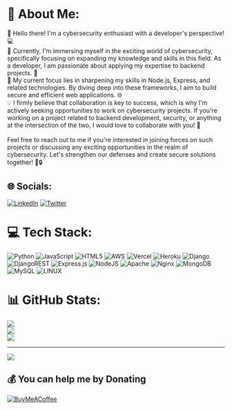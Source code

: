 # 💫 About Me:
👋 Hello there! I'm a cybersecurity enthusiast with a developer's perspective! 💻<br>🌱 Currently, I'm immersing myself in the exciting world of cybersecurity, specifically focusing on expanding my knowledge and skills in this field. As a developer, I am passionate about applying my expertise to backend projects. 🚀<br>🔧 My current focus lies in sharpening my skills in Node.js, Express, and related technologies. By diving deep into these frameworks, I aim to build secure and efficient web applications. 🌐<br>💡 I firmly believe that collaboration is key to success, which is why I'm actively seeking opportunities to work on cybersecurity projects. If you're working on a project related to backend development, security, or anything at the intersection of the two, I would love to collaborate with you! 🤝<br><br>Feel free to reach out to me if you're interested in joining forces on such projects or discussing any exciting opportunities in the realm of cybersecurity. Let's strengthen our defenses and create secure solutions together! 💪🔒

## 🌐 Socials:
[![LinkedIn](https://img.shields.io/badge/LinkedIn-%230077B5.svg?logo=linkedin&logoColor=white)](https://linkedin.com/in/alviiin) [![Twitter](https://img.shields.io/badge/Twitter-%231DA1F2.svg?logo=Twitter&logoColor=white)](https://twitter.com/_cyberbishop_) 

# 💻 Tech Stack:
![Python](https://img.shields.io/badge/python-3670A0?style=for-the-badge&logo=python&logoColor=ffdd54) ![JavaScript](https://img.shields.io/badge/javascript-%23323330.svg?style=for-the-badge&logo=javascript&logoColor=%23F7DF1E) ![HTML5](https://img.shields.io/badge/html5-%23E34F26.svg?style=for-the-badge&logo=html5&logoColor=white) ![AWS](https://img.shields.io/badge/AWS-%23FF9900.svg?style=for-the-badge&logo=amazon-aws&logoColor=white) ![Vercel](https://img.shields.io/badge/vercel-%23000000.svg?style=for-the-badge&logo=vercel&logoColor=white) ![Heroku](https://img.shields.io/badge/heroku-%23430098.svg?style=for-the-badge&logo=heroku&logoColor=white) ![Django](https://img.shields.io/badge/django-%23092E20.svg?style=for-the-badge&logo=django&logoColor=white) ![DjangoREST](https://img.shields.io/badge/DJANGO-REST-ff1709?style=for-the-badge&logo=django&logoColor=white&color=ff1709&labelColor=gray) ![Express.js](https://img.shields.io/badge/express.js-%23404d59.svg?style=for-the-badge&logo=express&logoColor=%2361DAFB) ![NodeJS](https://img.shields.io/badge/node.js-6DA55F?style=for-the-badge&logo=node.js&logoColor=white) ![Apache](https://img.shields.io/badge/apache-%23D42029.svg?style=for-the-badge&logo=apache&logoColor=white) ![Nginx](https://img.shields.io/badge/nginx-%23009639.svg?style=for-the-badge&logo=nginx&logoColor=white) ![MongoDB](https://img.shields.io/badge/MongoDB-%234ea94b.svg?style=for-the-badge&logo=mongodb&logoColor=white) ![MySQL](https://img.shields.io/badge/mysql-%2300f.svg?style=for-the-badge&logo=mysql&logoColor=white) ![LINUX](https://img.shields.io/badge/Linux-FCC624?style=for-the-badge&logo=linux&logoColor=black)
# 📊 GitHub Stats:
![](https://github-readme-stats.vercel.app/api?username=cyberbishop&theme=dark&hide_border=false&include_all_commits=true&count_private=true)<br/>
![](https://github-readme-streak-stats.herokuapp.com/?user=cyberbishop&theme=dark&hide_border=false)<br/>
![](https://github-readme-stats.vercel.app/api/top-langs/?username=cyberbishop&theme=dark&hide_border=false&include_all_commits=true&count_private=true&layout=compact)

---
[![](https://visitcount.itsvg.in/api?id=cyberbishop&icon=0&color=0)](https://visitcount.itsvg.in)

  ## 💰 You can help me by Donating
  [![BuyMeACoffee](https://img.shields.io/badge/Buy%20Me%20a%20Coffee-ffdd00?style=for-the-badge&logo=buy-me-a-coffee&logoColor=black)](https://buymeacoffee.com/cyberbishop) 

  
<!-- Proudly created with GPRM ( https://gprm.itsvg.in ) -->
